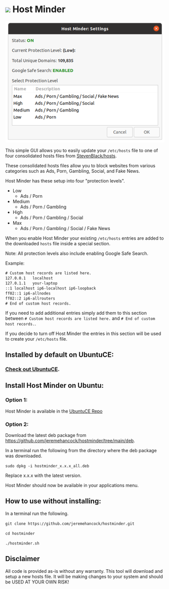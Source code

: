 <h1><img src="https://raw.githubusercontent.com/jeremehancock/hostminder/main/hostminder.png" height="50" /> Host Minder</h1>

<img src="https://raw.githubusercontent.com/jeremehancock/hostminder/main/hostminder-window.png" />

This simple GUI allows you to easily update your `/etc/hosts` file to one of four consolidated hosts files
from [StevenBlack/hosts](https://github.com/StevenBlack/hosts).

These consolidated hosts files allow you to block websites from various categories such as Ads, Porn, Gambling, Social,
and Fake News.

Host Minder has these setup into four "protection levels".

* Low
    * Ads / Porn
* Medium
    * Ads / Porn / Gambling
* High
    * Ads / Porn / Gambling / Social
* Max
    * Ads / Porn / Gambling / Social / Fake News

When you enable Host Minder your existing `/etc/hosts` entries are added to the downloaded `hosts` file inside a special
section.

Note: All protection levels also include enabling Google Safe Search.

Example:

```
# Custom host records are listed here.
127.0.0.1	localhost
127.0.1.1	your-laptop
::1	localhost ip6-localhost ip6-loopback
ff02::1 ip6-allnodes
ff02::2 ip6-allrouters
# End of custom host records.
```

If you need to add additional entries simply add them to this section between `# Custom host records are listed here.`
and `# End of custom host records.`.

If you decide to turn off Host Minder the entries in this section will be used to create your `/etc/hosts` file.

## Installed by default on UbuntuCE:

### [Check out UbuntuCE](https://ubuntuce.com/).

## Install Host Minder on Ubuntu:

### Option 1:

Host Minder is available in the [UbuntuCE Repo](https://github.com/jeremehancock/repo.ubuntuce.com#readme)

### Option 2:

Download the latest deb package from https://github.com/jeremehancock/hostminder/tree/main/deb.

In a terminal run the following from the directory where the deb package was downloaded.

```sudo dpkg -i hostminder_x.x.x_all.deb```

Replace x.x.x with the latest version.

Host Minder should now be available in your applications menu.

## How to use without installing:

In a terminal run the following.

```git clone https://github.com/jeremehancock/hostminder.git```

```cd hostminder```

```./hostminder.sh```

## Disclaimer

All code is provided as-is without any warranty. This tool will download and setup a new hosts file. It will be making
changes to your system and should be USED AT YOUR OWN RISK!
